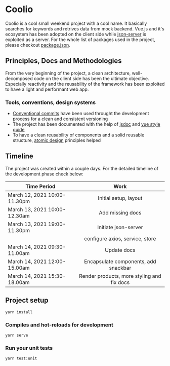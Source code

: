 # Coolio

Coolio is a cool small weekend project with a cool name. It basically searches for keywords and retrives data from mock backend. Vue.js and it's ecosystem has been adopted on the client side while [json-server](https://github.com/typicode/json-server) is exploited as a server. For the whole list of packages used in the project, please checkout [package.json](https://github.com/mehmeteyupoglu/coolio/blob/main/package.json).

## Principles, Docs and Methodologies

From the very beginning of the project, a clean architecture, well-decomposed code on the client side has been the ultimate objective. Especially reactivity and the reusability of the framework has been exploited to have a light and performant web app.

### Tools, conventions, design systems

- [Conventional commits](www.conventionalcommits.org/) have been used throught the development process for a clean and consistent versioning
- The project has been documented with the help of [jsdoc](https://jsdoc.app/) and [vue style guide](https://vue-styleguidist.github.io/)
- To have a clean reusability of components and a solid reusable structure, [atomic design](https://bradfrost.com/blog/post/atomic-web-design/) principles helped

## Timeline

The project was created within a couple days. For the detailed timeline of the development phase check below:

| Time Period                  |                    Work                    |
| ---------------------------- | :----------------------------------------: |
| March 12, 2021 10:00-11.30pm |           Initial setup, layout            |
| March 13, 2021 10:00-12.30am |              Add missing docs              |
| March 13, 2021 19:00-11.30pm |            Initiate json-server            |
|                              |      configure axios, service, store       |
| March 14, 2021 09:30-11.00am |                Update docs                 |
| March 14, 2021 12:00-15.00am |    Encapsulate components, add snackbar    |
| March 14, 2021 15:30-18.00am | Render products, more styling and fix docs |

## Project setup

```
yarn install
```

### Compiles and hot-reloads for development

```
yarn serve
```

### Run your unit tests

```
yarn test:unit
```
